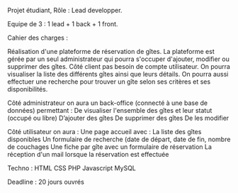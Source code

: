 Projet étudiant, Rôle : Lead developper.

Equipe de 3 : 1 lead + 1 back + 1 front.

Cahier des charges :

Réalisation d'une plateforme de réservation de gîtes. 
La plateforme est gérée par un seul administrateur qui pourra s'occuper d'ajouter, modifier ou supprimer des gîtes.
Côté client pas besoin de compte utilisateur. 
On pourra visualiser la liste des différents gîtes ainsi que leurs détails. 
On pourra aussi effectuer une recherche pour trouver un gîte selon ses critères et ses disponibilités.

Côté administrateur on aura un back-office (connecté à une base de données) permettant :
    De visualiser l'ensemble des gîtes et leur statut (occupé ou libre)
    D’ajouter des gîtes
    De supprimer des gîtes
    De les modifier

Côté utilisateur on aura :
    Une page accueil avec :
        La liste des gîtes disponibles
        Un formulaire de recherche (date de départ, date de fin, nombre de couchages
    Une fiche par gîte avec un formulaire de réservation
    La réception d'un mail lorsque la réservation est effectuée

Techno : HTML CSS PHP Javascript MySQL

Deadline : 20 jours ouvrés

